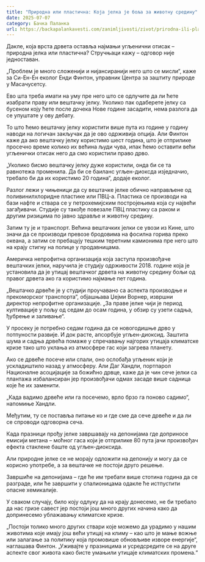 ```yaml
---
title: "Природна или пластична: Која јелка је боља за животну средину"
date: 2025-07-07
category: Бачка Паланка
url: https://backapalankavesti.com/zanimljivosti/zivot/prirodna-ili-plasticna-koja-jelka-je-bolja-za-zivotnu-sredinu/
---
```


Дакле, која врста дрвета оставља најмањи угљенични отисак – природна јелка или пластична? Стручњаци кажу – одговор није једноставан.

„Проблем је много сложенији и нијансиранији него што се мисли“, каже за Си-Ен-Ен еколог Енди Финтон, управник Центра за заштиту природе у Масачусетсу.

Ево шта треба имати на уму пре него што се одлучите да ли ћете изабрати праву или вештачку јелку. Уколико пак одаберете јелку са бусеном коју ћете после дочека Нове године засадити, нема разлога да се упуштате у ову дебату.

То што ћемо вештачку јелку користити више пута из године у годину наводи на логичан закључак да је ово одрживија опција. Али Финтон каже да ако вештачку јелку користимо шест година, што је отприлике просечно време колико их већина људи чува, ипак ћемо оставити већи угљенички отисак него да смо користили право дрво.

„Уколико бисмо вештачку јелку дуже користили, онда би се та равнотежа променила. Да би се баиланс угљен-диоксда изједначио, требало би да их користимо 20 година“, додаје еколог.

Разлог лежи у чињеници да су вештачке јелке обично направљене од поливинилхлоридне пластике или ПВЦ-а. Пластика се производи на бази нафте и ствара се у петрохемијским постројењима која су највећи загађивачи. Студије су такође повезале ПВЦ пластику са раком и другим ризицима по јавно здравље и животну средину.

Затим ту је и транспорт. Већина вештачких јелки се увози из Кине, што значи да се производи превозе бродовима на фосилна горива преко океана, а затим се пребацују тешким теретним камионима пре него што на крају стигну на полице у продавницама.

Америчка непрофитна организација која заступа произвођаче вештачких јелки, наручила је студију одрживости 2018. године која је установила да је утицај вештачког дрвета на животну средину бољи од правог дрвета ако га користимо најмање пет година.

„Вештачко дрвеће је у студији проучавано са аспекта производње и прекоморског транспорта“, објашњава Џејми Ворнер, извршни директор непрофитне организације. „За праве јелке чији је период култивације у пољу од седам до осам година, у обзир су узети садња, ђубрење и заливање“.

У просеку је потребно седам година да се новогодишње дрво у потпуности развије. И док расте, апсорбује угљен-диоксид. Заштита шума и садња дрвећа помаже у спречавању најгорих утицаја климатске кризе тако што уклања из атмосфере гас који загрева планету.

Ако се дрвеће посече или спали, оно ослобађа угљеник који је ускладиштило назад у атмосферу. Али Даг Хандли, портпарол Националне асоцијације за божићно дрвце, каже да је чин сече јелки са плантажа избалансиран јер произвођачи одмах засаде више садница које ће их заменити.

„Када вадимо дрвеће или га посечемо, врло брзо га поново садимо“, напомиње Хандли.

Међутим, ту се поставља питање ко и где сме да сече дрвеће и да ли се спроводи одговорна сеча.

Када празници прођу јелке завршавају на депонијама где доприносе емисији метана – моћног гаса који је отприлике 80 пута јачи произвођач ефекта стаклене баште од угљен-диоксида.

Али природне јелке се не морају одложити на депонију и могу да се корисно употребе, а за вештачке не постоји друго решење.

Завршиће на депонијама – где ће им требати више стотина година да се разграде, или ће завршити у спалионицама одакле ће истпустити опасне хемикалије.

У сваком случају, било коју одлуку да на крају донесемо, не би требало да нас гризе савест јер постоји још много других начина како да допринесемо ублажавању климатске кризе.

„Постоји толико много других ствари које можемо да урадимо у нашим животима које имају још већи утицај на климу – као што је мање вожње или залагање за политику која промовише обновљиве изворе енергије“, наглашава Финтон. „Уживајте у празницима и усредсредите се на друге аспекте свог живота како бисте умањили утицаје климатских промена.“
